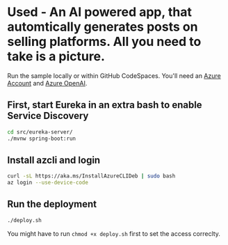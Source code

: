 # Used  - An AI powered app, that automtically generates posts on selling platforms. All you need to take is a picture.

Run the sample locally or within GitHub CodeSpaces.
You'll need an [Azure Account](https://aka.ms/az-free) and [Azure OpenAI](https://learn.microsoft.com/azure/ai-services/openai/).


## First, start Eureka in an extra bash to enable Service Discovery

```bash
cd src/eureka-server/
./mvnw spring-boot:run
```

## Install azcli and login

```bash
curl -sL https://aka.ms/InstallAzureCLIDeb | sudo bash
az login --use-device-code
```

## Run the deployment

```bash
./deploy.sh
```

You might have to run `chmod +x deploy.sh` first to set the access correclty.
